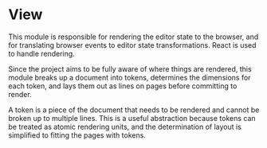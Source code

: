# View

This module is responsible for rendering the editor state to the browser, and for translating browser events to editor state transformations. React is used to handle rendering.

Since the project aims to be fully aware of where things are rendered, this module breaks up a document into tokens, determines the dimensions for each token, and lays them out as lines on pages before committing to render.

A token is a piece of the document that needs to be rendered and cannot be broken up to multiple lines. This is a useful abstraction because tokens can be treated as atomic rendering units, and the determination of layout is simplified to fitting the pages with tokens.
